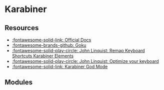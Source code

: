 Karabiner
===

Resources
---

- [:fontawesome-solid-link: Official Docs](https://karabiner-elements.pqrs.org/docs/)
- [:fontawesome-brands-github: Goku](https://github.com/yqrashawn/GokuRakuJoudo)
- [:fontawesome-solid-play-circle: John Linquist: Remap Keyboard Shortcuts
  Karabiner Elements](https://www.youtube.com/watch?v=vysHEYTp0H4)
- [:fontawesome-solid-play-circle: John Linquist: Optimize your
    keyboard](https://www.pscp.tv/johnlindquist/1vOxworogovxB)
- [:fontawesome-solid-link: Karabiner God
    Mode](https://medium.com/@nikitavoloboev/karabiner-god-mode-7407a5ddc8f6)

Modules
---

